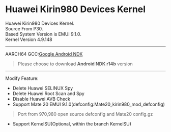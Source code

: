 # Huawei Kirin980 Devices Kernel  
Huawei Kirin980 Devices Kernel.  
Source From P30.  
Based System Version is EMUI 9.1.0.  
Kernel Version 4.9.148  

***
AARCH64 GCC:[Google Android NDK](https://developer.android.com/ndk/downloads/older_releases)  
> Please choose to download **Android NDK r14b** version
***  
Modify Feature:
+ Delete Huawei SELINUX Spy
+ Delete Huawei Root Scan and Spy
+ Disable Huawei AVB Check
+ Support Mate 20 EMUI 9.1.0(defconfig:Mate20_kirin980_mod_defconfig)
 > Port from 970,980 open source defconfig and Mate20 config.gz
+ Support KernelSU(Optional, within the branch KernelSU)